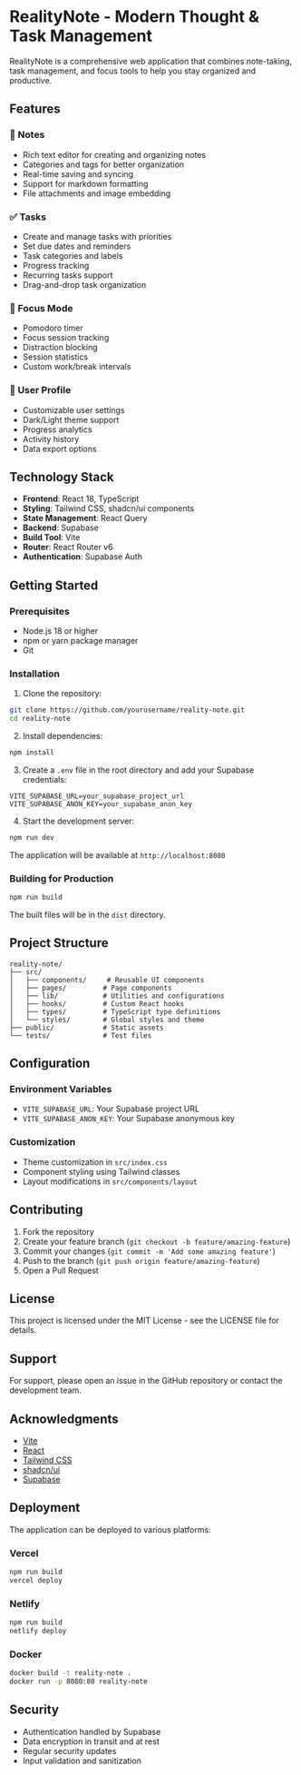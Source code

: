 # RealityNote - Modern Thought & Task Management

RealityNote is a comprehensive web application that combines note-taking, task management, and focus tools to help you stay organized and productive.

## Features

### 📝 Notes

- Rich text editor for creating and organizing notes
- Categories and tags for better organization
- Real-time saving and syncing
- Support for markdown formatting
- File attachments and image embedding

### ✅ Tasks

- Create and manage tasks with priorities
- Set due dates and reminders
- Task categories and labels
- Progress tracking
- Recurring tasks support
- Drag-and-drop task organization

### 🎯 Focus Mode

- Pomodoro timer
- Focus session tracking
- Distraction blocking
- Session statistics
- Custom work/break intervals

### 👤 User Profile

- Customizable user settings
- Dark/Light theme support
- Progress analytics
- Activity history
- Data export options

## Technology Stack

- **Frontend**: React 18, TypeScript
- **Styling**: Tailwind CSS, shadcn/ui components
- **State Management**: React Query
- **Backend**: Supabase
- **Build Tool**: Vite
- **Router**: React Router v6
- **Authentication**: Supabase Auth

## Getting Started

### Prerequisites

- Node.js 18 or higher
- npm or yarn package manager
- Git

### Installation

1. Clone the repository:

```bash
git clone https://github.com/yourusername/reality-note.git
cd reality-note
```

2. Install dependencies:

```bash
npm install
```

3. Create a `.env` file in the root directory and add your Supabase credentials:

```env
VITE_SUPABASE_URL=your_supabase_project_url
VITE_SUPABASE_ANON_KEY=your_supabase_anon_key
```

4. Start the development server:

```bash
npm run dev
```

The application will be available at `http://localhost:8080`

### Building for Production

```bash
npm run build
```

The built files will be in the `dist` directory.

## Project Structure

```
reality-note/
├── src/
│   ├── components/     # Reusable UI components
│   ├── pages/         # Page components
│   ├── lib/           # Utilities and configurations
│   ├── hooks/         # Custom React hooks
│   ├── types/         # TypeScript type definitions
│   └── styles/        # Global styles and theme
├── public/            # Static assets
└── tests/             # Test files
```

## Configuration

### Environment Variables

- `VITE_SUPABASE_URL`: Your Supabase project URL
- `VITE_SUPABASE_ANON_KEY`: Your Supabase anonymous key

### Customization

- Theme customization in `src/index.css`
- Component styling using Tailwind classes
- Layout modifications in `src/components/layout`

## Contributing

1. Fork the repository
2. Create your feature branch (`git checkout -b feature/amazing-feature`)
3. Commit your changes (`git commit -m 'Add some amazing feature'`)
4. Push to the branch (`git push origin feature/amazing-feature`)
5. Open a Pull Request

## License

This project is licensed under the MIT License - see the LICENSE file for details.

## Support

For support, please open an issue in the GitHub repository or contact the development team.

## Acknowledgments

- [Vite](https://vitejs.dev/)
- [React](https://reactjs.org/)
- [Tailwind CSS](https://tailwindcss.com/)
- [shadcn/ui](https://ui.shadcn.com/)
- [Supabase](https://supabase.com/)

## Deployment

The application can be deployed to various platforms:

### Vercel

```bash
npm run build
vercel deploy
```

### Netlify

```bash
npm run build
netlify deploy
```

### Docker

```bash
docker build -t reality-note .
docker run -p 8080:80 reality-note
```

## Security

- Authentication handled by Supabase
- Data encryption in transit and at rest
- Regular security updates
- Input validation and sanitization
